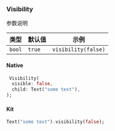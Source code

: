 ### Visibility

参数说明

| 类型   | 默认值 | 示例                |
| ------ | ------ | ------------------- |
| `bool` | `true` | `visibility(false)` |

#### Native

```dart
 Visibility(
  visible: false,
  child: Text("some text"),
);
```

#### Kit

```dart
Text("some text").visibility(false);
```
